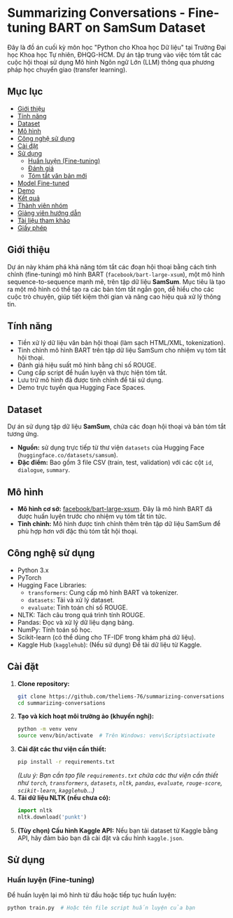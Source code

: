 # Summarizing Conversations - Fine-tuning BART on SamSum Dataset

Đây là đồ án cuối kỳ môn học "Python cho Khoa học Dữ liệu" tại Trường Đại học Khoa học Tự nhiên, ĐHQG-HCM. Dự án tập trung vào việc tóm tắt các cuộc hội thoại sử dụng Mô hình Ngôn ngữ Lớn (LLM) thông qua phương pháp học chuyển giao (transfer learning).

## Mục lục

- [Giới thiệu](#giới-thiệu)
- [Tính năng](#tính-năng)
- [Dataset](#dataset)
- [Mô hình](#mô-hình)
- [Công nghệ sử dụng](#công-nghệ-sử-dụng)
- [Cài đặt](#cài-đặt)
- [Sử dụng](#sử-dụng)
  - [Huấn luyện (Fine-tuning)](#huấn-luyện-fine-tuning)
  - [Đánh giá](#đánh-giá)
  - [Tóm tắt văn bản mới](#tóm-tắt-văn-bản-mới)
- [Model Fine-tuned](#model-fine-tuned)
- [Demo](#demo)
- [Kết quả](#kết-quả)
- [Thành viên nhóm](#thành-viên-nhóm)
- [Giảng viên hướng dẫn](#giảng-viên-hướng-dẫn)
- [Tài liệu tham khảo](#tài-liệu-tham-khảo)
- [Giấy phép](#giấy-phép)

## Giới thiệu

Dự án này khám phá khả năng tóm tắt các đoạn hội thoại bằng cách tinh chỉnh (fine-tuning) mô hình BART (`facebook/bart-large-xsum`), một mô hình sequence-to-sequence mạnh mẽ, trên tập dữ liệu **SamSum**. Mục tiêu là tạo ra một mô hình có thể tạo ra các bản tóm tắt ngắn gọn, dễ hiểu cho các cuộc trò chuyện, giúp tiết kiệm thời gian và nâng cao hiệu quả xử lý thông tin.

## Tính năng

-   Tiền xử lý dữ liệu văn bản hội thoại (làm sạch HTML/XML, tokenization).
-   Tinh chỉnh mô hình BART trên tập dữ liệu SamSum cho nhiệm vụ tóm tắt hội thoại.
-   Đánh giá hiệu suất mô hình bằng chỉ số ROUGE.
-   Cung cấp script để huấn luyện và thực hiện tóm tắt.
-   Lưu trữ mô hình đã được tinh chỉnh để tái sử dụng.
-   Demo trực tuyến qua Hugging Face Spaces.

## Dataset

Dự án sử dụng tập dữ liệu **SamSum**, chứa các đoạn hội thoại và bản tóm tắt tương ứng.
-   **Nguồn:** sử dụng trực tiếp từ thư viện `datasets` của Hugging Face (`huggingface.co/datasets/samsum`).
-   **Đặc điểm:** Bao gồm 3 file CSV (train, test, validation) với các cột `id`, `dialogue`, `summary`.

## Mô hình

-   **Mô hình cơ sở:** [facebook/bart-large-xsum](https://huggingface.co/facebook/bart-large-xsum). Đây là mô hình BART đã được huấn luyện trước cho nhiệm vụ tóm tắt tin tức.
-   **Tinh chỉnh:** Mô hình được tinh chỉnh thêm trên tập dữ liệu SamSum để phù hợp hơn với đặc thù tóm tắt hội thoại.

## Công nghệ sử dụng

-   Python 3.x
-   PyTorch
-   Hugging Face Libraries:
    -   `transformers`: Cung cấp mô hình BART và tokenizer.
    -   `datasets`: Tải và xử lý dataset.
    -   `evaluate`: Tính toán chỉ số ROUGE.
-   NLTK: Tách câu trong quá trình tính ROUGE.
-   Pandas: Đọc và xử lý dữ liệu dạng bảng.
-   NumPy: Tính toán số học.
-   Scikit-learn (có thể dùng cho TF-IDF trong khám phá dữ liệu).
-   Kaggle Hub (`kagglehub`): (Nếu sử dụng) Để tải dữ liệu từ Kaggle.

## Cài đặt

1.  **Clone repository:**
    ```bash
    git clone https://github.com/theliems-76/summarizing-conversations
    cd summarizing-conversations
    ```
2.  **Tạo và kích hoạt môi trường ảo (khuyến nghị):**
    ```bash
    python -m venv venv
    source venv/bin/activate  # Trên Windows: venv\Scripts\activate
    ```
3.  **Cài đặt các thư viện cần thiết:**
    ```bash
    pip install -r requirements.txt
    ```
    *(Lưu ý: Bạn cần tạo file `requirements.txt` chứa các thư viện cần thiết như `torch`, `transformers`, `datasets`, `nltk`, `pandas`, `evaluate`, `rouge-score`, `scikit-learn`, `kagglehub`...)*
4.  **Tải dữ liệu NLTK (nếu chưa có):**
    ```python
    import nltk
    nltk.download('punkt')
    ```
5.  **(Tùy chọn) Cấu hình Kaggle API:** Nếu bạn tải dataset từ Kaggle bằng API, hãy đảm bảo bạn đã cài đặt và cấu hình `kaggle.json`.

## Sử dụng

### Huấn luyện (Fine-tuning)

Để huấn luyện lại mô hình từ đầu hoặc tiếp tục huấn luyện:
```bash
python train.py  # Hoặc tên file script huấn luyện của bạn

